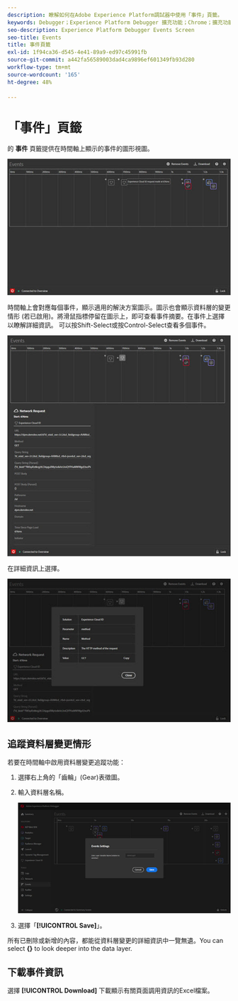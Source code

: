 ```yaml
---
description: 瞭解如何在Adobe Experience Platform調試器中使用「事件」頁籤。
keywords: Debugger；Experience Platform Debugger 擴充功能；Chrome；擴充功能；事件；DTM；Target
seo-description: Experience Platform Debugger Events Screen
seo-title: Events
title: 事件頁籤
exl-id: 1f94ca36-d545-4e41-89a9-ed97c45991fb
source-git-commit: a442fa56589003dad4ca9896ef601349fb93d280
workflow-type: tm+mt
source-wordcount: '165'
ht-degree: 48%

---
```


# 「事件」頁籤

的 **事件** 頁籤提供在時間軸上顯示的事件的圖形視圖。

![](assets/events.jpg)

時間軸上會對應每個事件，顯示適用的解決方案圖示。圖示也會顯示資料層的變更情形 (若已啟用)。將滑鼠指標停留在圖示上，即可查看事件摘要。在事件上選擇以瞭解詳細資訊。 可以按Shift-Select或按Control-Select查看多個事件。

![](assets/events-details.jpg)

在詳細資訊上選擇。

![](assets/events-details-more.jpg)

## 追蹤資料層變更情形

若要在時間軸中啟用資料層變更追蹤功能：

1. 選擇右上角的「齒輪」(Gear)表徵圖。
1. 輸入資料層名稱。

   ![](assets/event-datalayer.jpg)

1. 選擇「**[!UICONTROL Save]**」。

所有已刪除或新增的內容，都能從資料層變更的詳細資訊中一覽無遺。You can select **{}** to look deeper into the data layer.

## 下載事件資訊

選擇 **[!UICONTROL Download]** 下載顯示有關頁面調用資訊的Excel檔案。
